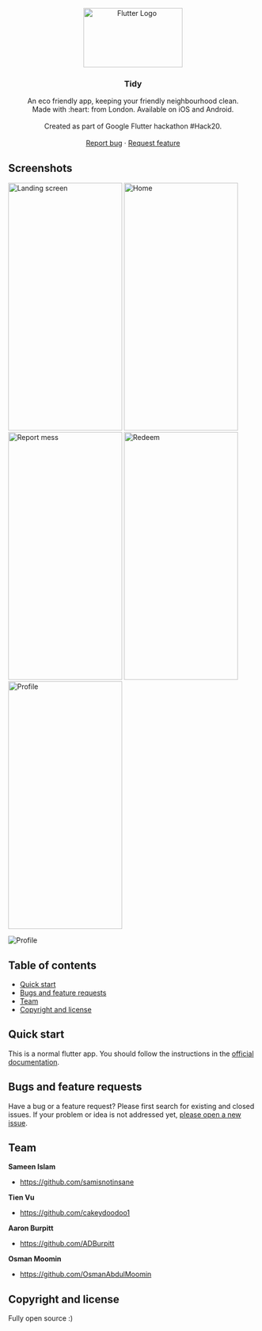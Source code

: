 <p align="center">
  <a href="https://flutter.io/">
    <img src="https://flutter.dev/images/flutter-logo-sharing.png" alt="Flutter Logo" width=200 height=120>
  </a>

  <h3 align="center">Tidy</h3>

  <p align="center">
    An eco friendly app, keeping your friendly neighbourhood clean.
    <br>
    Made with  :heart: from London. Available on iOS and Android.
    <br>
    <br>
    Created as part of Google Flutter hackathon #Hack20. <a href="https://flutterhackathon.com/#/">
    <br>
    <br>
    <a href="https://github.com/samisnotinsane/orion_flutterhack20/issues/new">Report bug</a>
    ·
    <a href="https://github.com/samisnotinsane/orion_flutterhack20/issues/new">Request feature</a>
  </p>
</p>

## Screenshots
<img src="https://github.com/samisnotinsane/orion_flutterhack20/raw/master/screenshots/Simulator-Screen-Shot-Landing.png" alt="Landing screen" width=230 height=500>

<img src="https://github.com/samisnotinsane/orion_flutterhack20/raw/master/screenshots/Simulator-Screen-Shot-Home.png" alt="Home" width=230 height=500>

<img src="https://github.com/samisnotinsane/orion_flutterhack20/raw/master/screenshots/Simulator-Screen-Shot-Add-Mess.png" alt="Report mess" width=230 height=500>

<img src="https://github.com/samisnotinsane/orion_flutterhack20/raw/master/screenshots/Simulator-Screen-Shot-Redeem.png" alt="Redeem" width=230 height=500>

<img src="https://github.com/samisnotinsane/orion_flutterhack20/raw/master/screenshots/Simulator-Screen-Shot-Profile.png" alt="Profile" width=230 height=500>

![Profile](?raw=true "")

## Table of contents

- [Quick start](#quick-start)
- [Bugs and feature requests](#bugs-and-feature-requests)
- [Team](#team)
- [Copyright and license](#copyright-and-license)

## Quick start

This is a normal flutter app. You should follow the instructions in the [official documentation](https://flutter.io/docs/get-started/install).

## Bugs and feature requests

Have a bug or a feature request? Please first  search for existing and closed issues. If your problem or idea is not addressed yet, [please open a new issue](https://github.com/samisnotinsane/orion_flutterhack20/issues/new).

## Team

**Sameen Islam**
- <https://github.com/samisnotinsane>

**Tien Vu**
- <https://github.com/cakeydoodoo1>

**Aaron Burpitt**
- <https://github.com/ADBurpitt>

**Osman Moomin**
- <https://github.com/OsmanAbdulMoomin>


## Copyright and license

Fully open source :)
